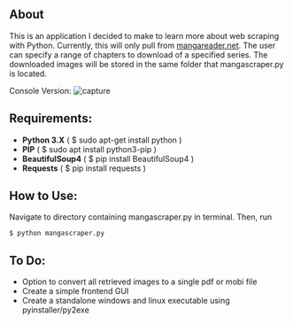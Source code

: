 ## About
This is an application I decided to make to learn more about web scraping with Python. Currently, this
will only pull from [mangareader.net](https://www.mangareader.net/). The user can specify a range of chapters to download of a specified series. The downloaded images will be stored in the same folder that mangascraper.py is located.


Console Version:
![capture](https://user-images.githubusercontent.com/15623775/38115692-edb989f0-337a-11e8-8157-48410de12488.PNG)


## Requirements:
* **Python 3.X**    ( $ sudo apt-get install python )
* **PIP** ( $ sudo apt install python3-pip )
* **BeautifulSoup4** ( $ pip install BeautifulSoup4 )
* **Requests** ( $ pip install requests )

## How to Use:
Navigate to directory containing mangascraper.py in terminal. Then, run
```
$ python mangascraper.py
```


## To Do:
* Option to convert all retrieved images to a single pdf or mobi file
* Create a simple frontend GUI
* Create a standalone windows and linux executable using pyinstaller/py2exe
